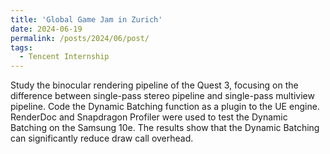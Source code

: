 ```yaml
---
title: 'Global Game Jam in Zurich'
date: 2024-06-19
permalink: /posts/2024/06/post/
tags:
  - Tencent Internship
---
```


 Study the binocular rendering pipeline of the Quest 3, focusing on the difference between single-pass stereo pipeline and single-pass multiview pipeline. 
 Code the Dynamic Batching function as a plugin to the UE engine. RenderDoc and Snapdragon Profiler were used to test the Dynamic Batching on the Samsung 10e. The results show that the Dynamic Batching can significantly reduce draw call overhead.

<!-- ![image](/images/gamejam.png) -->

